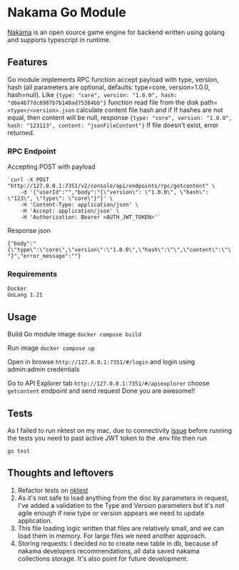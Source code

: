 Nakama Go Module
=================

[Nakama](https://github.com/heroiclabs/nakama) is an open source game engine for backend written using golang and supports typescript in runtime.

## Features

Go module implements RPC function accept payload with type, version, hash (all parameters
are optional, defaults: type=core, version=1.0.0, hash=null).
Like `{type: "core", version: "1.0.0", hash: "d6e4677dc8987b7b140ad75384bb"}`
function read file from the disk path= `<type>/<version>.json`
calculate content file hash and if If hashes are not equal, then content will be null, response `{type: "core", version: "1.0.0", hash: "123123", content: "jsonFileContent"}`
If file doesn't exist, error returned.

### RPC Endpoint
Accepting POST with payload

    `curl -X POST "http://127.0.0.1:7351/v2/console/api/endpoints/rpc/getcontent" \
        -d '{"userId":"","body":"{\"version\": \"1.0.0\", \"hash\": \"123\", \"type\": \"core\"}"}' \
        -H 'Content-Type: application/json' \
        -H 'Accept: application/json' \
        -H 'Authorization: Bearer <AUTH_JWT_TOKEN>'`

Response json

`{"body":"{\"type\":\"core\",\"version\":\"1.0.0\",\"hash\":\"\",\"content\":\"\"}","error_message":""}`


### Requirements
    Docker
    GoLang 1.21

## Usage 
Build Go module image 
`docker compose build`

Run image 
`docker compose up`

Open in browse 
`http://127.0.0.1:7351/#/login` and login using admin:admin credentials 

Go to API Explorer tab 
`http://127.0.0.1:7351/#/apiexplorer` 
choose `getcontent` endpoint and send request
Done you are awesome!!

## Tests
As I failed to run nktest on my mac, due to connectivity [issue](https://github.com/ascii8/nktest/issues/1)
before running the tests you need to past active JWT token to the .env file
then run

`go test`

## Thoughts and leftovers

1. Refactor tests on [nktest](https://github.com/ascii8/nktest)
2. As it's not safe to load anything from the disc by parameters in request, I've added a validation to the Type and Version parameters but it's not agile enough if new type or version appears we need to update application.
3. This file loading logic written that files are relatively small, and we can load them in memory. For large files we need another approach. 
4. Storing requests: I decided no to create new table in db, because of nakama developers recommendations, all data saved nakama collections storage. It's also point for future development.    









 




